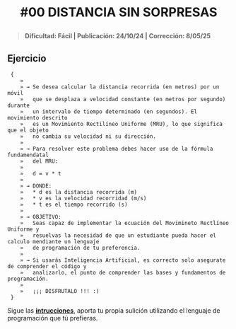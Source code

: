 # <p align="center" >#00 DISTANCIA SIN SORPRESAS</p>
> #### Dificultad: Fácil | Publicación: 24/10/24 | Corrección: 8/05/25

## Ejercicio

```
 {
    »
    » → Se desea calcular la distancia recorrida (en metros) por un móvil
    »   que se desplaza a velocidad constante (en metros por segundo) durante
    »   un intervalo de tiempo determinado (en segundos). El movimiento descrito
    »   es un Movimiento Rectilíneo Uniforme (MRU), lo que significa que el objeto
    »   no cambia su velocidad ni su dirección.
    »
    » → Para resolver este problema debes hacer uso de la fórmula fundamendatal
    »   del MRU:
    »
    »   d = v * t
    »
    » → DONDE:
    »   * d es la distancia recorrida (m)
    »   * v es la velocidad recorridad (m/s)
    »   * t es el tiempo recorrido (s)
    »
    » → OBJETIVO:
    »   Seas capaz de implementar la ecuación del Movimineto Rectlíneo Uniforme y
    »   resuelvas la necesidad de que un estudiante pueda hacer el calculo mendiante un lenguaje
    »   de programación de tu preferencia.
    »
    » → Si usarás Inteligencia Artificial, es correcto solo asegurate de comprender el código y
    »   analizarlo, el punto de comprender las bases y fundamentos de programación. 
    »
    »   ¡¡¡ DISFRUTALO !!! :)
 }
```

Sigue las **[intrucciones](../../README.md)**, aporta tu propia sulición utilizando el lenguaje de programación que tú prefieras.